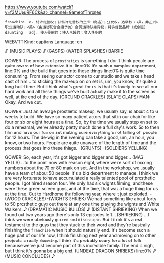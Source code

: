 https://www.youtube.com/watch?v=f3MUpuRF6Ck&ab_channel=GameofThrones

```  
franchise  n. 特许经营权；获特许经营权的企业（商店）；公民权，选举权；<美，非正式>职业运动队；<美>（由运动联合会授予的）会员运动队拥有权；特许经营品牌（或创意）  
daunting   adj. 使人畏缩的；使人气馁的；令人怯步的    
```

WEBVTT Kind: captions Language: en 

♪ (MUSIC PLAYS) ♪ (GASPS) (WATER SPLASHES) BARRIE 

GOWER: The process of `prosthetics` is something I don't think people are quite aware of how extensive it is. line:0% It's such a complex department, line:0% and the build that goes into these things line:0% is quite time consuming. From seeing our actor come to our studio and we take a head cast of him... to sticking the makeup on on set is, um, you know, it's quite a long build time. But I think what's great for us is that it's lovely to see all our hard work and all these things we've built actually make it to the screen as well, at the end of the day. (GROUND CRACKLES) (SLATE CLAPS) MAN: Okay. And we cut. 

GOWER: Just an average prosthetic makeup, we usually say, is about 4 to 6 weeks to build. We have so many patient actors that sit in our chair for like four or six or eight hours at a time. So, by the time we usually step on set to do a rehearsal, we've already pretty much done a full day's work. So to then film and have our fun on set making sure everything's not falling off people for 12 hours. The de-wig in the evening can take a good, um, an hour, you know, or two hours. People are quite unaware of the length of time and the process that goes into these things. -(GRUNTS) -(SOLDIERS YELLING) 

GOWER: So, each year, it's got bigger and bigger and bigger... (MAG YELLS) ...to the point now with season eight, where we're sort of maxing numbers about the 70 or 80 mark on set. And in the workshop, we usually have a team of about 50 people. It's a big department to manage. I think we are very fortunate to have accumulated a really talented pool of prosthetic people. I got hired season four. We only had six wights filming, and these were these green screen guys, and at the time, that was a huge thing for us at the time. Cut to Hardhome the following year, where it just exploded. -(WOOD CRACKLES) -(WIGHTS SHRIEK) We had something like about forty to 50 prosthetic guys out there at any one time playing the wights and White Walkers. ♪ (DRAMATIC MUSIC BUILDS) ♪ (DISTANT SHRIEKING) When we found out two years ago there's only 13 episodes left... (SHRIEKING) ...I think we were obviously `gutted` and `distraught`. But I think it's a real testament to the guys that they stuck to their word and they're basically finishing the `franchise` when it should naturally end. It's become such a huge part of our life now, I think finishing next year and moving on to other projects is really `daunting`. I think it's probably scary for a lot of folk because we've just become part of this incredible family. The end is nigh, but I think it's gonna be a big end. (UNDEAD DRAGON SHRIEKS) line:0% ♪ (MUSIC CONCLUDES) ♪ 
